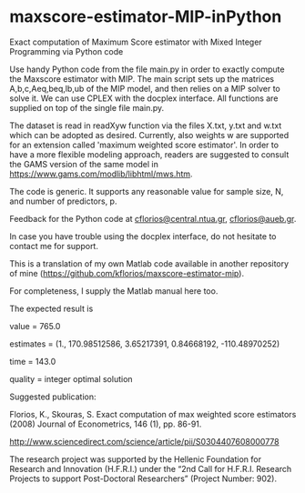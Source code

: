 # maxscore-estimator-MIP-inPython

Exact computation of Maximum Score estimator with Mixed Integer Programming via Python code 

Use handy Python code from the file main.py in order to exactly compute the Maxscore estimator with MIP. 
The main script sets up the matrices A,b,c,Aeq,beq,lb,ub of the MIP model, and then relies on a MIP solver to solve it.
We can use CPLEX with the docplex interface. All functions are supplied on top of the single file main.py. 

The dataset is read in readXyw function via the files X.txt, y.txt and w.txt which can be adopted as desired.
Currently, also weights w are supported for an extension called 'maximum weighted score estimator'.
In order to have a more flexible modeling approach, readers are suggested to consult the GAMS version
of the same model in https://www.gams.com/modlib/libhtml/mws.htm.

The code is generic. It supports any reasonable value for sample size, N, and number of predictors, p.

Feedback for the Python code at cflorios@central.ntua.gr, cflorios@aueb.gr.

In case you have trouble using the docplex interface, do not hesitate to contact me for support.

This is a translation of my own Matlab code available in another repository of mine (https://github.com/kflorios/maxscore-estimator-mip).

For completeness, I supply the Matlab manual here too.

The expected result is

value = 765.0

estimates = (1., 170.98512586, 3.65217391, 0.84668192, -110.48970252)

time = 143.0

quality = integer optimal solution


Suggested publication:  

Florios, K., Skouras, S. 
Exact computation of max weighted score estimators
(2008) Journal of Econometrics, 146 (1), pp. 86-91.

http://www.sciencedirect.com/science/article/pii/S0304407608000778 

The research project was supported by the Hellenic Foundation 
for Research and Innovation (H.F.R.I.) under the “2nd Call for 
H.F.R.I. Research Projects to support Post-Doctoral Researchers”
(Project Number: 902).
